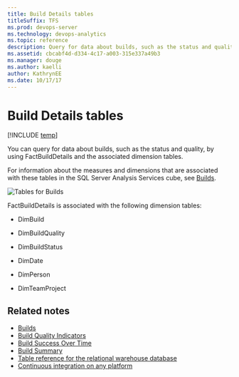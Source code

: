 ```yaml
---
title: Build Details tables
titleSuffix: TFS 
ms.prod: devops-server
ms.technology: devops-analytics
ms.topic: reference
description: Query for data about builds, such as the status and quality.
ms.assetid: cbcabf4d-d334-4c17-a003-315e337a49b3
ms.manager: douge
ms.author: kaelliauthor: KathrynEE
ms.date: 10/17/17
---
```



# Build Details tables

[!INCLUDE [temp](../_shared/tfs-report-platform-version.md)]

You can query for data about builds, such as the status and quality, by using FactBuildDetails and the associated dimension tables.  
  
 For information about the measures and dimensions that are associated with these tables in the SQL Server Analysis Services cube, see [Builds](perspective-build-analyze-report-build-details-coverage.md).  
  
 ![Tables for Builds](_img/teamproj_factbuilddetails.png "TeamProj_FactBuildDetails")  
  
 FactBuildDetails is associated with the following dimension tables:  
  
-   DimBuild  
  
-   DimBuildQuality  
  
-   DimBuildStatus  
  
-   DimDate  
  
-   DimPerson  
  
-   DimTeamProject  
  
## Related notes
-  [Builds](perspective-build-analyze-report-build-details-coverage.md)   
-  [Build Quality Indicators](build-quality-indicators-report.md)   
-  [Build Success Over Time](build-success-over-time-report.md)   
-  [Build Summary](build-summary-report.md)   
-  [Table reference for the relational warehouse database](table-reference-relational-warehouse-database.md) 
- [Continuous integration on any platform](../../build-release/overview.md) 
